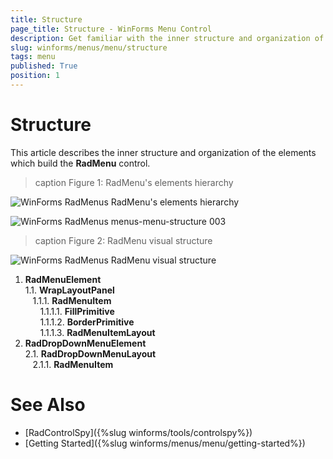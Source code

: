 ```yaml
---
title: Structure
page_title: Structure - WinForms Menu Control
description: Get familiar with the inner structure and organization of the elements which build the WinForms Menu.
slug: winforms/menus/menu/structure
tags: menu
published: True
position: 1 
---
```


# Structure

This article describes the inner structure and organization of the elements which build the **RadMenu** control.

>caption Figure 1: RadMenu's elements hierarchy

![WinForms RadMenus RadMenu's elements hierarchy](images/menus-menu-structure001.png)

![WinForms RadMenus menus-menu-structure 003](images/menus-menu-structure003.png)
        
>caption Figure 2: RadMenu visual structure

![WinForms RadMenus RadMenu visual structure](images/menus-menu-structure002.png)

1. **RadMenuElement**    
	1\.1\. **WrapLayoutPanel**       
		&nbsp;&nbsp;&nbsp;1\.1\.1\. **RadMenuItem**          
							&nbsp;&nbsp;&nbsp;&nbsp;&nbsp;&nbsp;1\.1\.1\.1\. **FillPrimitive**       
							&nbsp;&nbsp;&nbsp;&nbsp;&nbsp;&nbsp;1\.1\.1\.2\. **BorderPrimitive**      
							&nbsp;&nbsp;&nbsp;&nbsp;&nbsp;&nbsp;1\.1\.1\.3\. **RadMenuItemLayout**   
2. **RadDropDownMenuElement**  
	2\.1\. **RadDropDownMenuLayout**   
		&nbsp;&nbsp;&nbsp;2\.1\.1\. **RadMenuItem**



# See Also

* [RadControlSpy]({%slug winforms/tools/controlspy%})
* [Getting Started]({%slug winforms/menus/menu/getting-started%})	
